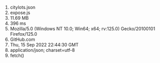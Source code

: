 1. citylots.json
2. expose.js
3. 11.69 MB
4. 396 ms
5. Mozilla/5.0 (Windows NT 10.0; Win64; x64; rv:125.0) Gecko/20100101 Firefox/125.0
6. GitHub.com
7. Thu, 15 Sep 2022 22\:44\:30 GMT
8. application/json; charset=utf-8
9. fetch()

